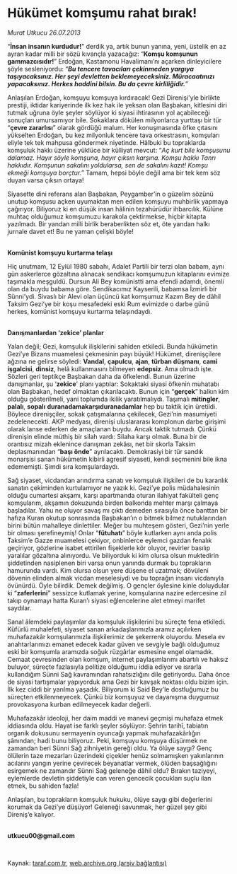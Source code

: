 # Hükümet komşumu rahat bırak!

*Murat Utkucu 26.07.2013*

<div class="yazi"><p>“<b>İnsan insanın kurdudur!</b>” derdik ya, artık bunun yanına, yeni, üstelik en az ayran kadar milli bir sözü kıvançla yazacağız: “<b>Komşu komşunun gammazcısıdır!</b>” Erdoğan, Kastamonu Havalimanı’nı açarken dinleyicilere şöyle sesleniyordu: “<b><i>Bu tencere tavacıları çekinmeden yargıya taşıyacaksınız. Her şeyi devletten beklemeyeceksiniz. Müracaatınızı yapacaksınız. Herkes haddini bilsin. Bu da çevre kirliliğidir.</i></b>”<i></i></p>
<p>Anlaşılan Erdoğan, komşuyu komşuya kırdıracak! Gezi Direnişi’yle birlikte prestiji, iktidar kariyerinde ilk kez hak ile yeksan olan Başbakan, kitlesini diri tutmak uğruna öyle şeyler söylüyor ki siyasi ihtirasının yol açabileceği sonuçları umursamıyor bile. Sokaklara dökülen milyonlarca yurttaşı bir tür “<b>çevre zararlısı</b>” olarak gördüğü malum. Her konuşmasında öfke çıtasını yükselten Erdoğan, bu kez milyonluk tencere tava orkestrasını, komşuları eliyle tek tek mahpusa göndermek niyetinde. Hâlbuki bu topraklarda komşuluk hakkı üzerine yüklüce bir külliyat mevcut: “<i>Aç kurt bile komşusunu dalamaz. Hayır söyle komşuna, hayır çıksın karşına. Komşu hakkı Tanrı hakkıdır. Komşunun sakalını yoldularsa, sen de sakalını kazıt! Komşu ekmeği komşuya borçtur.</i>”<i> </i>Tamam, hepsi böyle değil ama bir tek kem söz duyan varsa çıksın ortaya!</p>
<p>Siyasette dini referans alan Başbakan, Peygamber’in o güzelim sözünü unutup komşusu açken uyumaktan men edilen komşuyu muhbirlik yapmaya çağırıyor. Biliyoruz ki en düşük insan hâlinin tezahürüdür ihbarcılık. Külüne muhtaç olduğumuz komşumuzu karakola çektirmekse, hiçbir kitapta yazılmadı. Bir yandan milli birlik beraberlikten söz et, öte yandan halkı jurnale davet et! Bu ne yaman çelişki böyle! </p>
<p><b><br/>Komünist komşuyu kurtarma telaşı</b></p>
<p>Hiç unutmam, 12 Eylül 1980 sabahı, Adalet Partili bir terzi olan babam, aynı gün askerlerce gözaltına alınacak sendikacı komşumuzun kitaplarını evimize taşımakla meşguldü. Dursun Ali Bey komünistti ama efendi adamdı, önemli olan da buydu babama göre. Sendikacımız Kayserili, babamsa İzmirli bir Sünni’ydi. Sivaslı bir Alevi olan üçüncü kat komşumuz Kazım Bey de dâhil Taksim Gezi’ye bir koşu mesafedeki eski Rum evimizde o darbe günü herkes, komünist komşuyu kurtarma telaşındaydı. </p>
<p><b><br/>Danışmanlardan ‘zekice’ planlar</b></p>
<p>Yalan değil; Gezi, komşuluk ilişkilerini sahiden etkiledi. Bunda hükümetin Gezi’ye Bizans muamelesi çekmesinin payı büyük! Hükümet, direnişçilere ağzına ne gelirse söyledi: <b>Vandal</b>, <b>çapulcu</b>, <b>ajan</b>, <b>türban düşmanı</b>, <b>cami işgalcisi</b>, <b>dinsiz</b>, helâ kullanmasını bilmeyen <b>edepsiz</b>. Ama olmadı işte. Sözleri geri teptikçe Başbakan daha da öfkelendi. Bunun üzerine danışmanlar, şu ‘<b>zekice</b>’ planı yaptılar: Sokaktaki siyasi öfkenin muhatabı olan Başbakan, hedef olmaktan çıkarılacaktı. Bunun için “<b>gerçek</b>” halkın kim olduğu gösterilmeli, yani toplumda ikilik yaratılmalıydı. Taşımalı <b>mitingler</b>, <b>palalı</b>, <b>sopalı</b> <b>duranadamakarşıduranadamlar</b> hep bu taktik için üretildi. Böylece direnişçiler, sokak çatışmalarına çekilecek, Gezi’nin masumiyeti zedelenecekti. AKP medyası, direnişi uluslararası komplonun darbe girişimi olarak lanse ederken de amaçlanan buydu. Ancak taktik tutmadı. Çünkü direnişin elinde müthiş bir silah vardı: Silaha karşı olmak. Buna bir de orantısız mizah eklenince danışman zekâsı, net bir skorla Taksim deplasmanından “<b>başı önde</b>” ayrılacaktı. Demokrasiyi bir tür sandık monarşisi sanan hükümetin kibirli agresif siyaseti, kendi seçmenini bile ikna edememişti. Şimdi sıra komşulardaydı.</p>
<p>Sağ siyaset, vicdandan arındırma sanatı ve komşuluk ilişkileri de bu karanlık sanatın çekiminden kurtulamıyor ne yazık ki. Gezi’ye polis müdahalesinin olduğu cumartesi akşamı, karşı apartmanda oturan ilahiyat fakülteli genç komşularım, akşamın dokuzunda birden balkonda mehter marşı çalmaya başladılar. Yahu ne oluyor savaş mı çıktı demeden sırasıyla önce banttan bir hafıza Kuran okutup sonrasında Başbakan’ın o bitmek bilmez nutuklarından birini bütün mahalleye dinlettiler. Meğer bu muhteşem gösteri, Gezi’nin yerle bir olması şerefineymiş! Onlar “<b>fütuhatı</b>” böyle kutlarken aynı anda polis Taksim’e Gazze muamelesi çekiyor, onbinlerce eylemci gazdan fenalık geçiriyor, gözlerine isabet ettirilen fişeklerle kör oluyor, revirler basılıp yaralılar gözaltına alınıyordu. Ve biliyorduk ki kim olursa olsun muktedirin şiddetinden nasiplenen biri varsa onun yanında durmak bu toprakların hamurunda vardı. Kim olursa olsun yere düşene el uzatmak; dövüleni dövenin elinden almak vicdan meselesiydi ve bu toprağın insanı vicdanıyla övünürdü. Öyle bilirdik. Demek değilmiş. O gençler öylesine kinle doluydular ki “<b>zaferlerini</b>” sessizce kutlamak yerine, komşularına nazire edercesine zil takıp oynamayı hatta Kuran’ı siyasi eğlencelerine alet etmeyi marifet saydılar. </p>
<p>Sanal âlemdeki paylaşımlar da komşuluk ilişkilerini bu süreçte fena etkiledi. Küfürlü muhalefeti, siyaset sanan arkadaşlarımızla aramız açılırken muhafazakâr komşularımızla ilişkilerimiz de şekerrenk oluyordu. Mesela ev anahtarlarımızı emanet edecek kadar güven ve sevgiyle bağlı olduğumuz eski bir komşumla aramızda soğuk rüzgârlar esmesine engel olamadık. Cemaat çevresinden olan komşum, internet paylaşımlarımı abartılı ve haksız buluyor, süreçte fazlasıyla politize olduğumu iddia ediyor ve ısrarla kullandığım Sünni Sağ kavramından rahatsızlığını dile getiriyordu. Daha önce de siyasi tartışmalar yapıyorduk ama Gezi bir kavşak noktası oldu bizim için. İlk kez ciddi bir yarılma yaşadık. Biliyorum ki Said Bey’le dostluğumuz bu süreçten etkilenmeyecek. Çünkü biz komşuyuz ve dayanışma duygumuz provokasyona kurban edilmeyecek kadar değerli. </p>
<p>Muhafazakâr ideoloji, her daim maddi ve manevi geçmişi muhafaza etmek iddiasında oldu. Hayat ise farklı şeyler söylüyor: Şehrin tarihî, tabiatın organik dokusunu sermayenin oyuncağı yapmak muhafazakârlığın şânından; hadi bunu biliyoruz. Peki, komşuyu komşuya düşürmek ne zamandan beri Sünni Sağ zihniyetin gereği oldu. Ya ölüye saygı? Genç ölülerin taze mezarları üzerindeki çiçekler henüz solmamışken yakınlarının acılarını yangın yerine çevirecek beyanatlar vermek, ölüden başsağlığını esirgemek ne zamandır Sünni Sağ geleneğe dâhil oldu? Bırakın taziyeyi, eylemlerde devletin şiddetiyle can veren gencecik çocukları suçlu ilan etmek, bu sahiden fazla! </p>
<p>Anlaşılan, bu toprakların komşuluk hukuku, ölüye saygı gibi değerlerini korumak da Gezi’ye düşüyor! Geleneği savunmak, her güzel şey gibi Direniş’e kalıyor.</p><b>
<p><br/>utkucu00@gmail.com</p>
<p></p></b> 
</div>

Kaynak: [taraf.com.tr](http://www.taraf.com.tr:80/murat-utkucu/makale-hukumet-komsumu-rahat-birak.htm), [web.archive.org (arşiv bağlantısı)](http://web.archive.org/web/20130727140540/http://www.taraf.com.tr:80/murat-utkucu/makale-hukumet-komsumu-rahat-birak.htm)

